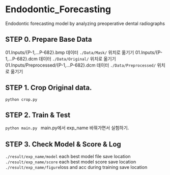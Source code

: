 # Endodontic_Forecasting
Endodontic forecasting model by analyzing preoperative dental radiographs

## STEP 0. Prepare Base Data
01.Inputs/{P-1,...P-682}.bmp 데이터 ```./Data/Mask/``` 위치로 옮기기
01.Inputs/{P-1,...P-682}.dcm 데이터 ```./Data/Original/``` 위치로 옮기기
01.Inputs/Preprocessed/{P-1,...P-682}.dcm 데이터 ```./Data/Preprocessed/``` 위치로 옮기기

## STEP 1. Crop Original data.
```python crop.py ```

## STEP 2. Train & Test
```python main.py ```
main.py에서 exp_name 바꿔가면서 실험하기.

## STEP 3. Check Model & Score & Log
```./result/exp_name/model``` each best model file save location
```./result/exp_name/score``` each best model score save location
```./result/exp_name/figure```loss and acc during training save location



